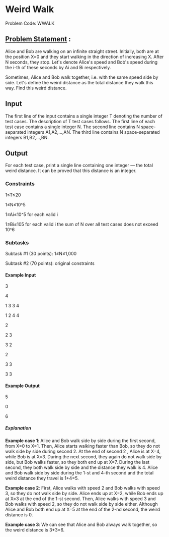 # Weird Walk
Problem Code: WWALK
## [Problem Statement](https://www.codechef.com/LTIME84B/problems/WWALK) :

Alice and Bob are walking on an infinite straight street. Initially, both are at the position X=0 and they start walking in the direction of increasing X. After N seconds, they stop. Let's denote Alice's speed and Bob's speed during the i-th of these seconds by Ai and Bi respectively.

Sometimes, Alice and Bob walk together, i.e. with the same speed side by side. Let's define the weird distance as the total distance they walk this way. Find this weird distance.

## Input
The first line of the input contains a single integer T denoting the number of test cases. The description of T test cases follows. The first line of each test case contains a single integer N.
The second line contains N space-separated integers A1,A2,…,AN.
The third line contains N space-separated integers B1,B2,…,BN.
## Output
For each test case, print a single line containing one integer ― the total weird distance. It can be proved that this distance is an integer.

### Constraints

1≤T≤20

1≤N≤10^5

1≤Ai≤10^5 for each valid i

1≤Bi≤105 for each valid i the sum of N over all test cases does not exceed 10^6

### Subtasks

Subtask #1 (30 points): 1≤N≤1,000

Subtask #2 (70 points): original constraints

#### Example Input

3

4

1 3 3 4

1 2 4 4

2

2 3

3 2

2

3 3

3 3

#### Example Output

5

0

6

##### Explanation

**Example case 1**: Alice and Bob walk side by side during the first second, from X=0 to X=1. Then, Alice starts walking faster than Bob, so they do not walk side by side during second 2. At the end of second 2 , Alice is at X=4, while Bob is at X=3. During the next second, they again do not walk side by side, but Bob walks faster, so they both end up at X=7. During the last second, they both walk side by side and the distance they walk is 4. Alice and Bob walk side by side during the 1-st and 4-th second and the total weird distance they travel is 1+4=5.

**Example case 2**: First, Alice walks with speed 2 and Bob walks with speed 3, so they do not walk side by side. Alice ends up at X=2, while Bob ends up at X=3 at the end of the 1-st second. Then, Alice walks with speed 3 and Bob walks with speed 2, so they do not walk side by side either. Although Alice and Bob both end up at X=5 at the end of the 2-nd second, the weird distance is 0.

**Example case 3**: We can see that Alice and Bob always walk together, so the weird distance is 3+3=6.